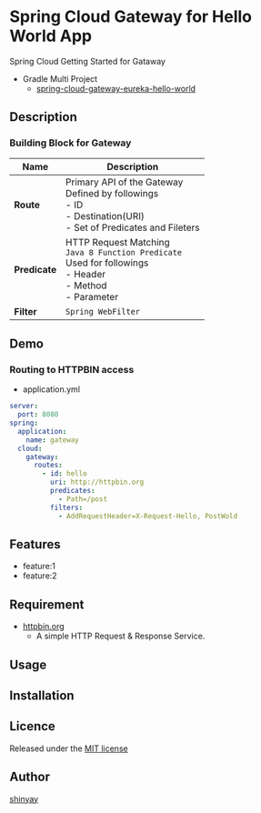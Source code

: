 # Spring Cloud Gateway for Hello World App

Spring Cloud Getting Started for Gataway

- Gradle Multi Project
  - [spring-cloud-gateway-eureka-hello-world](https://github.com/shinyay/spring-cloud-gateway-eureka-hello-world)

## Description

### Building Block for Gateway

|Name|Description|
|----|-----------|
|**Route**|Primary API of the Gateway<BR>Defined by followings<BR>- ID<BR>- Destination(URI)<BR>- Set of Predicates and Fileters|
|**Predicate**|HTTP Request Matching<BR>`Java 8 Function Predicate`<BR>Used for followings<BR>- Header <BR>- Method <BR>- Parameter|
|**Filter**|`Spring WebFilter`|

## Demo

### Routing to HTTPBIN access

- application.yml

```yml
server:
  port: 8080
spring:
  application:
    name: gateway
  cloud:
    gateway:
      routes:
        - id: hello
          uri: http://httpbin.org
          predicates:
            - Path=/post
          filters:
            - AddRequestHeader=X-Request-Hello, PostWold
```

## Features

- feature:1
- feature:2

## Requirement

- [httpbin.org](http://httpbin.org)
  - A simple HTTP Request & Response Service.

## Usage

## Installation

## Licence

Released under the [MIT license](https://gist.githubusercontent.com/shinyay/56e54ee4c0e22db8211e05e70a63247e/raw/34c6fdd50d54aa8e23560c296424aeb61599aa71/LICENSE)

## Author

[shinyay](https://github.com/shinyay)
